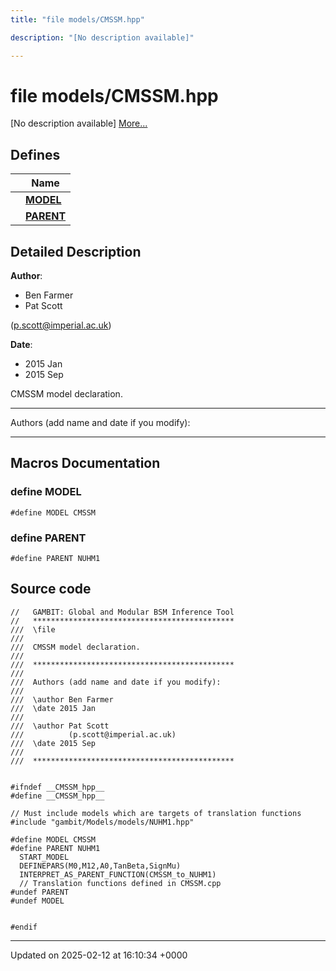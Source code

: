 ```yaml
---
title: "file models/CMSSM.hpp"

description: "[No description available]"

---
```


# file models/CMSSM.hpp

[No description available] [More...](#detailed-description)

## Defines

|                | Name           |
| -------------- | -------------- |
|  | **[MODEL](/documentation/code/files/cmssm_8hpp/#define-model)**  |
|  | **[PARENT](/documentation/code/files/cmssm_8hpp/#define-parent)**  |

## Detailed Description


**Author**: 

  * Ben Farmer 
  * Pat Scott 

 ([p.scott@imperial.ac.uk](mailto:p.scott@imperial.ac.uk)) 


**Date**: 

  * 2015 Jan
  * 2015 Sep


CMSSM model declaration.



------------------

Authors (add name and date if you modify):



------------------




## Macros Documentation

### define MODEL

```
#define MODEL CMSSM
```


### define PARENT

```
#define PARENT NUHM1
```


## Source code

```
//   GAMBIT: Global and Modular BSM Inference Tool
//   *********************************************
///  \file
///
///  CMSSM model declaration. 
///
///  *********************************************
///
///  Authors (add name and date if you modify):
///   
///  \author Ben Farmer 
///  \date 2015 Jan
///   
///  \author Pat Scott  
///          (p.scott@imperial.ac.uk)
///  \date 2015 Sep
///
///  *********************************************


#ifndef __CMSSM_hpp__
#define __CMSSM_hpp__

// Must include models which are targets of translation functions
#include "gambit/Models/models/NUHM1.hpp" 

#define MODEL CMSSM
#define PARENT NUHM1
  START_MODEL
  DEFINEPARS(M0,M12,A0,TanBeta,SignMu)
  INTERPRET_AS_PARENT_FUNCTION(CMSSM_to_NUHM1)
  // Translation functions defined in CMSSM.cpp
#undef PARENT
#undef MODEL


#endif
```


-------------------------------

Updated on 2025-02-12 at 16:10:34 +0000

